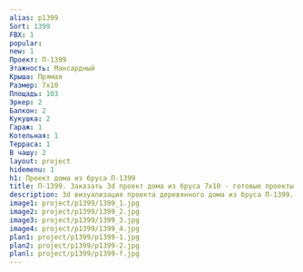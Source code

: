 ```yaml
---
alias: p1399
Sort: 1399
FBX: 1
popular: 
new: 1
Проект: П-1399
Этажность: Мансардный
Крыша: Прямая
Размер: 7х10
Площадь: 103
Эркер: 2
Балкон: 2
Кукушка: 2
Гараж: 1
Котельная: 1
Терраса: 1
В чашу: 2
layout: project
hidemenu: 1
h1: Проект дома из бруса П-1399
title: П-1399. Заказать 3d проект дома из бруса 7х10 - готовые проекты
description: 3d визуализация проекта деревянного дома из бруса П-1399. Площадь 103 м2, размер 7х10. Вы можете внести любые изменения в проект.
image1: project/p1399/1399_1.jpg
image2: project/p1399/1399_2.jpg
image3: project/p1399/1399_3.jpg
image4: project/p1399/1399_4.jpg
plan1: project/p1399/p1399-1.jpg
plan2: project/p1399/p1399-2.jpg
planl: project/p1399/p1399-f.jpg
---
```

